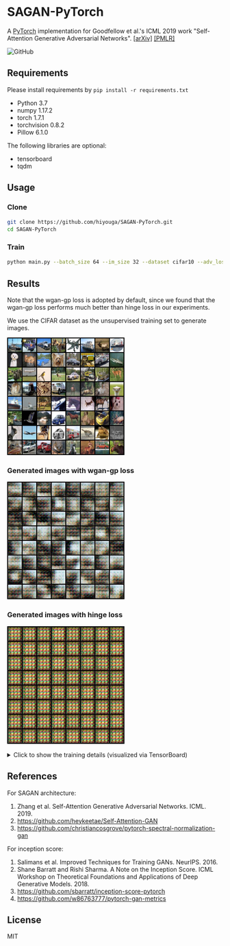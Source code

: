 # SAGAN-PyTorch
A [PyTorch](https://pytorch.org/) implementation for Goodfellow et al.'s ICML 2019 work "Self-Attention Generative Adversarial Networks". [[arXiv]](https://arxiv.org/abs/1805.08318) [[PMLR]](http://proceedings.mlr.press/v97/zhang19d/zhang19d.pdf)

![GitHub](https://img.shields.io/github/license/hiyouga/sagan-pytorch)

## Requirements

Please install requirements by `pip install -r requirements.txt`

- Python 3.7
- numpy 1.17.2
- torch 1.7.1
- torchvision 0.8.2
- Pillow 6.1.0

The following libraries are optional:

- tensorboard
- tqdm

## Usage

### Clone

```bash
git clone https://github.com/hiyouga/SAGAN-PyTorch.git
cd SAGAN-PyTorch
```

### Train

```bash
python main.py --batch_size 64 --im_size 32 --dataset cifar10 --adv_loss wgan-gp
```

## Results

Note that the wgan-gp loss is adopted by default, since we found that the wgan-gp loss performs much better than hinge loss in our experiments.

We use the CIFAR dataset as the unsupervised training set to generate images.

![Real images](assets/real.png)

### Generated images with wgan-gp loss

![Fake images with wgan-gp loss](assets/wgan.gif)

### Generated images with hinge loss

![Fake images with hinge loss](assets/hinge.gif)

<details>
<summary>Click to show the training details (visualized via TensorBoard)</summary>

### Attention weight and Inception score with wgan-gp loss

![Attention weight and Inception score with wgan-gp loss](assets/wgan_score.png)

### Attention weight and Inception score with hinge loss

![Attention weight and Inception score with hinge loss](assets/hinge_score.png)

### Loss curves with wgan-gp loss

![Loss curves with wgan-gp loss](assets/wgan_loss.png)

### Loss curves with hinge loss

![Loss curves with hinge loss](assets/hinge_loss.png)

</details>


## References

For SAGAN architecture:

1. Zhang et al. Self-Attention Generative Adversarial Networks. ICML. 2019.
1. https://github.com/heykeetae/Self-Attention-GAN
1. https://github.com/christiancosgrove/pytorch-spectral-normalization-gan

For inception score:

1. Salimans et al. Improved Techniques for Training GANs. NeurIPS. 2016.
1. Shane Barratt and Rishi Sharma. A Note on the Inception Score. ICML Workshop on Theoretical Foundations and Applications of Deep Generative Models. 2018.
1. https://github.com/sbarratt/inception-score-pytorch
1. https://github.com/w86763777/pytorch-gan-metrics

## License

MIT
